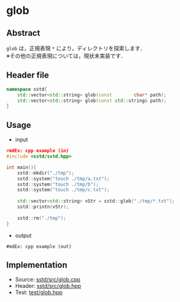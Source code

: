 # glob
## Abstract
```glob``` は，正規表現 ```*``` により，ディレクトリを探索します．  
※その他の正規表現については，現状未実装です．

## Header file
```c++
namespace sstd{
    std::vector<std::string> glob(const        char* path);
    std::vector<std::string> glob(const std::string& path);
}
```

## Usage
- input
```cpp
#mdEx: cpp example (in)
#include <sstd/sstd.hpp>

int main(){
    sstd::mkdir("./tmp");
    sstd::system("touch ./tmp/a.txt");
    sstd::system("touch ./tmp/b");
    sstd::system("touch ./tmp/c.txt");
    
    std::vector<std::string> vStr = sstd::glob("./tmp/*.txt");
    sstd::printn(vStr);
    
    sstd::rm("./tmp");
}
```
- output  
```
#mdEx: cpp example (out)
```

## Implementation
- Source: [sstd/src/glob.cpp](https://github.com/admiswalker/SubStandardLibrary-SSTD-/blob/master/sstd/src/glob.cpp)
- Header: [sstd/src/glob.hpp](https://github.com/admiswalker/SubStandardLibrary-SSTD-/blob/master/sstd/src/glob.hpp)
- Test: [test/glob.hpp](https://github.com/admiswalker/SubStandardLibrary-SSTD-/blob/master/test/glob.hpp)

